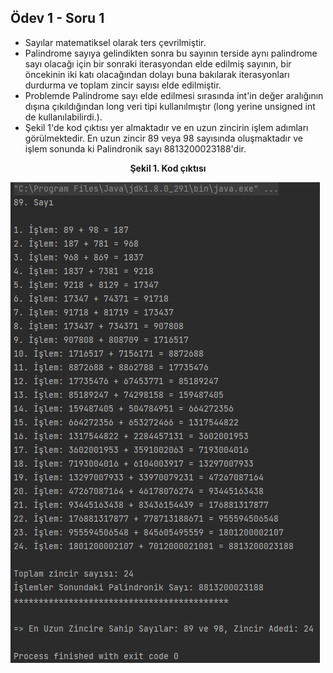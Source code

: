 ## Ödev 1 - Soru 1

- Sayılar matematiksel olarak ters çevrilmiştir.
- Palindrome sayıya gelindikten sonra bu sayının terside aynı palindrome sayı olacağı için bir sonraki iterasyondan elde edilmiş sayının, bir öncekinin iki katı olacağından dolayı buna bakılarak iterasyonları durdurma ve toplam zincir sayısı elde edilmiştir.
- Problemde Palindrome sayı elde edilmesi sırasında int'in değer aralığının dışına çıkıldığından long veri tipi kullanılmıştır (long yerine unsigned int de kullanılabilirdi.).
- Şekil 1'de kod çıktısı yer almaktadır ve en uzun zincirin işlem adımları görülmektedir. En uzun zincir 89 veya 98 sayısında oluşmaktadır ve işlem sonunda ki Palindronik sayı 8813200023188'dir.

<center><b>Şekil 1. Kod çıktısı</b></center>

![odev01soru01kodCiktisi](https://github.com/Hepsiemlak-Java-Spring-Bootcamp/hepsiemlak-java-spring-bootcamp-hw1-TacettinUtkuSuer/blob/main/odev01/odev01soru01/sekiller/odev01soru01kodCiktisi.PNG)
